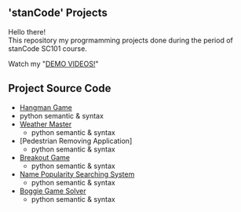## 'stanCode' Projects
Hello there!\
This repository my progrmamming projects done during the period of stanCode SC101 course.

Watch my "[DEMO VIDEOS!](https://drive.google.com/drive/folders/1Gi3bn9qPW_gR0ISyGzVPLd5Bztdvd7rF?fbclid=IwAR36BW3v_bHn-Idsh-0_ROSWLwrXOzoervZId25OOzH2LX4b6FCGDfULdDg)"

## Project Source Code
* [Hangman Game](https://github.com/Dlin163/sc-project/blob/main/stanCode_Projects/hangman_game/hangman.py)
 * python semantic & syntax
* [Weather Master](https://github.com/Dlin163/sc-project/blob/main/stanCode_Projects/weather_master.py)
  * python semantic & syntax
* [Pedestrian Removing Application]
  * python semantic & syntax
* [Breakout Game](https://github.com/Dlin163/sc-project/blob/main/stanCode_Projects/break_out_game/breakout.py)
  * python semantic & syntax
* [Name Popularity Searching System](https://github.com/Dlin163/sc-project/blob/main/stanCode_Projects/name_searching_system/babygraphics.py)
  * python semantic & syntax
* [Boggie Game Solver](https://github.com/Dlin163/sc-project/blob/main/stanCode_Projects/boggle_game_solver/boggle.py)
  * python semantic & syntax
